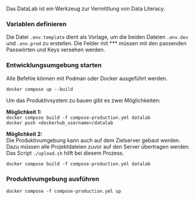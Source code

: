 Das DataLab ist ein Werkzeug zur Vermittlung von Data Literacy. 

### Variablen definieren

Die Datei `.env.template` dient als Vorlage, um die beiden Dateien `.env.dev` und `.env.prod` zu erstellen. Die Felder mit *** müssen mit den passenden Passwörten und Keys versehen werden.

### Entwicklungsumgebung starten

Alle Befehle können mit Podman oder Docker ausgeführt werden.

`docker compose up --build`  

Um das Produktivsystem zu bauen gibt es zwei Möglichkeiten:

**Möglichkeit 1:**  
`docker compose build -f compose-production.yml datalab`  
`docker push <dockerhub_username>/datalab`

**Möglichkeit 2:**  
Die Produktivumgebung kann auch auf dem Zielserver gebaut werden. Dazu müssen alle Projektdateien zuvor auf den Server übertragen werden.
Das Script `./upload.sh` hilft bei diesem Prozess.

`docker compose build -f compose-production.yml datalab`  
   
### Produktivumgebung ausführen

`docker compose -f compose-production.yml up`  
